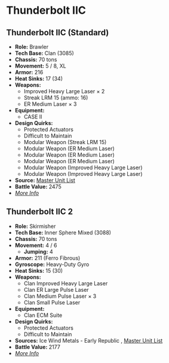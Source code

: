 # Thunderbolt IIC 

## Thunderbolt IIC (Standard) 

- **Role:** Brawler 
- **Tech Base:** Clan (3085) 
- **Chassis:** 70 tons 
- **Movement:** 5 / 8, XL 
- **Armor:** 216 
- **Heat Sinks:** 17 (34) 
- **Weapons:** 
  - Improved Heavy Large Laser × 2 
  - Streak LRM 15 (ammo: 16) 
  - ER Medium Laser × 3 
- **Equipment:** 
  - CASE II 
- **Design Quirks:** 
  - Protected Actuators 
  - Difficult to Maintain 
  - Modular Weapon (Streak LRM 15) 
  - Modular Weapon (ER Medium Laser) 
  - Modular Weapon (ER Medium Laser) 
  - Modular Weapon (ER Medium Laser) 
  - Modular Weapon (Improved Heavy Large Laser) 
  - Modular Weapon (Improved Heavy Large Laser) 
- **Source:** [Master Unit List](http://masterunitlist.info/Unit/Details/5239) 
- **Battle Value:** 2475 
- [*More Info*](thunderbolt_iic/thunderbolt_iic_standard.md) 

## Thunderbolt IIC 2 

- **Role:** Skirmisher 
- **Tech Base:** Inner Sphere Mixed (3088) 
- **Chassis:** 70 tons 
- **Movement:** 4 / 6 
  - **Jumping:** 4 
- **Armor:** 211 (Ferro Fibrous) 
- **Gyroscope:** Heavy-Duty Gyro 
- **Heat Sinks:** 15 (30) 
- **Weapons:** 
  - Clan Improved Heavy Large Laser 
  - Clan ER Large Pulse Laser 
  - Clan Medium Pulse Laser × 3 
  - Clan Small Pulse Laser 
- **Equipment:** 
  - Clan ECM Suite 
- **Design Quirks:** 
  - Protected Actuators 
  - Difficult to Maintain 
- **Sources:** Ice Wind Metals - Early Republic , [Master Unit List](http://masterunitlist.info/Unit/Details/5240) 
- **Battle Value:** 2177 
- [*More Info*](thunderbolt_iic/thunderbolt_iic_2.md) 


